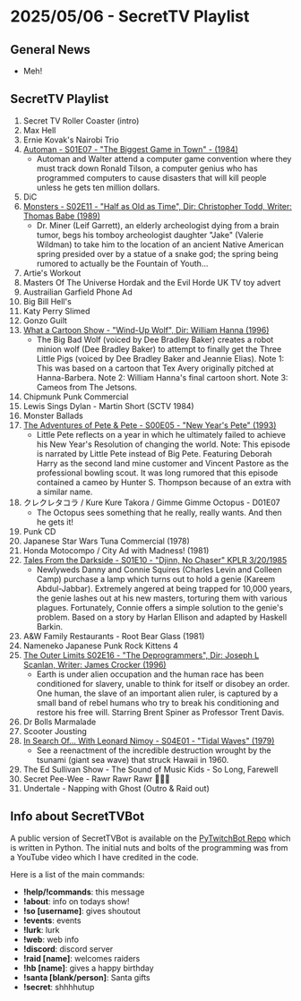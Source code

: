 # 2025/05/06 - SecretTV Playlist

## General News

- Meh!

## SecretTV Playlist

1. Secret TV Roller Coaster (intro)
2. Max Hell
3. Ernie Kovak's Nairobi Trio
4. [Automan - S01E07 - "The Biggest Game in Town" - (1984)](https://en.wikipedia.org/wiki/Automan#Episodes)
   - Automan and Walter attend a computer game convention where they must track down Ronald Tilson, a computer genius who has programmed computers to cause disasters that will kill people unless he gets ten million dollars.
5. DiC
6. [Monsters - S02E11 - "Half as Old as Time", Dir: Christopher Todd, Writer: Thomas Babe (1989)](https://en.wikipedia.org/wiki/List_of_Monsters_episodes#Season_2_(1989%E2%80%9390))
   - Dr. Miner (Leif Garrett), an elderly archeologist dying from a brain tumor, begs his tomboy archeologist daughter "Jake" (Valerie Wildman) to take him to the location of an ancient Native American spring presided over by a statue of a snake god; the spring being rumored to actually be the Fountain of Youth...
7. Artie's Workout
8. Masters Of The Universe Hordak and the Evil Horde UK TV toy advert
9. Austrailian Garfield Phone Ad
10. Big Bill Hell's
11. Katy Perry Slimed
12. Gonzo Guilt
13. [What a Cartoon Show - "Wind-Up Wolf", Dir: William Hanna (1996)](https://en.wikipedia.org/wiki/What_a_Cartoon!)
    - The Big Bad Wolf (voiced by Dee Bradley Baker) creates a robot minion wolf (Dee Bradley Baker) to attempt to finally get the Three Little Pigs (voiced by Dee Bradley Baker and Jeannie Elias).  Note 1: This was based on a cartoon that Tex Avery originally pitched at Hanna-Barbera.  Note 2: William Hanna's final cartoon short.  Note 3: Cameos from The Jetsons.
14. Chipmunk Punk Commercial
15. Lewis Sings Dylan - Martin Short (SCTV 1984)
16. Monster Ballads
17. [The Adventures of Pete & Pete - S00E05 - "New Year's Pete" (1993)](https://en.wikipedia.org/wiki/List_of_The_Adventures_of_Pete_%26_Pete_episodes#Specials_(1991%E2%80%9393))
    - Little Pete reflects on a year in which he ultimately failed to achieve his New Year's Resolution of changing the world.  Note: This episode is narrated by Little Pete instead of Big Pete. Featuring Deborah Harry as the second land mine customer and Vincent Pastore as the professional bowling scout. It was long rumored that this episode contained a cameo by Hunter S. Thompson because of an extra with a similar name.
18. クレクレタコラ / Kure Kure Takora / Gimme Gimme Octopus - D01E07
    - The Octopus sees something that he really, really wants.  And then he gets it!
19. Punk CD
20. Japanese Star Wars Tuna Commercial (1978)
21. Honda Motocompo / City Ad with Madness! (1981)
22. [Tales From the Darkside - S01E10 - "Djinn, No Chaser" KPLR 3/20/1985](https://en.wikipedia.org/wiki/List_of_Tales_from_the_Darkside_episodes#Season_1_(1984%E2%80%931985))
    - Newlyweds Danny and Connie Squires (Charles Levin and Colleen Camp) purchase a lamp which turns out to hold a genie (Kareem Abdul-Jabbar). Extremely angered at being trapped for 10,000 years, the genie lashes out at his new masters, torturing them with various plagues. Fortunately, Connie offers a simple solution to the genie's problem.  Based on a story by Harlan Ellison and adapted by Haskell Barkin.
23. A&W Family Restaurants - Root Bear Glass (1981)
24. Nameneko Japanese Punk Rock Kittens 4
25. [The Outer Limits S02E16 - "The Deprogrammers", Dir: Joseph L Scanlan, Writer: James Crocker (1996)](https://en.wikipedia.org/wiki/List_of_The_Outer_Limits_(1995_TV_series)_episodes#Season_2_(1996))
    - Earth is under alien occupation and the human race has been conditioned for slavery, unable to think for itself or disobey an order. One human, the slave of an important alien ruler, is captured by a small band of rebel humans who try to break his conditioning and restore his free will. Starring Brent Spiner as Professor Trent Davis.
26. Dr Bolls Marmalade
27. Scooter Jousting
28. [In Search Of... With Leonard Nimoy - S04E01 - "Tidal Waves" (1979)](https://en.wikipedia.org/wiki/In_Search_of..._(TV_series)#Season_3_(1978%E2%80%931979))
    - See a reenactment of the incredible destruction wrought by the tsunami (giant sea wave) that struck Hawaii in 1960.
29. The Ed Sullivan Show - The Sound of Music Kids - So Long, Farewell
30. Secret Pee-Wee - Rawr Rawr Rawr 🐊🐊🐊
31. Undertale - Napping with Ghost (Outro & Raid out)



## Info about SecretTVBot

A public version of SecretTVBot is available on the [PyTwitchBot Repo](https://github.com/awbored/PyTwitchBot) which is written in Python.  The initial nuts and bolts of the programming was from a YouTube video which I have credited in the code.

Here is a list of the main commands:
- **!help/!commands**: this message
- **!about**: info on todays show!
- **!so [username]**: gives shoutout
- **!events**: events
- **!lurk**: lurk
- **!web**: web info
- **!discord**: discord server
- **!raid [name]**: welcomes raiders
- **!hb [name]**: gives a happy birthday
- **!santa [blank/person]**: Santa gifts
- **!secret**: shhhhutup
